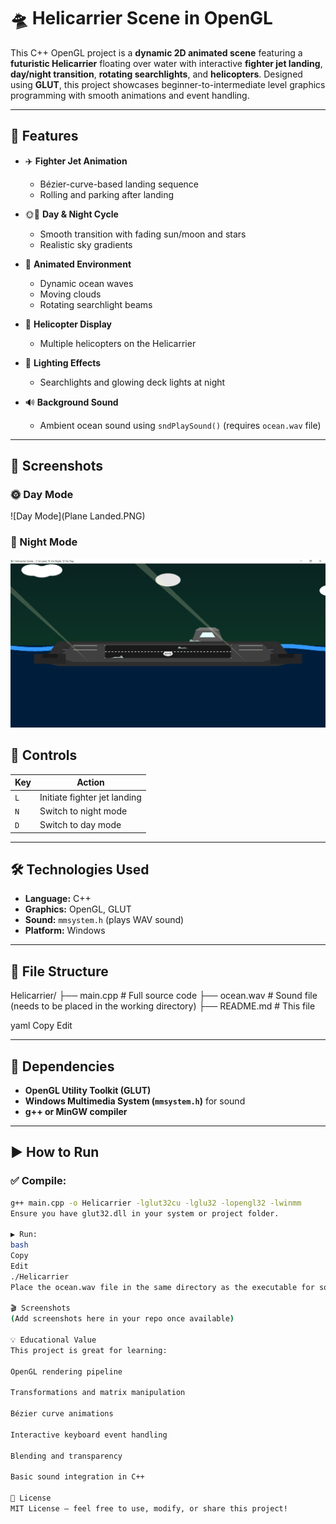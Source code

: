 # 🛸 Helicarrier Scene in OpenGL

This C++ OpenGL project is a **dynamic 2D animated scene** featuring a **futuristic Helicarrier** floating over water with interactive **fighter jet landing**, **day/night transition**, **rotating searchlights**, and **helicopters**. Designed using **GLUT**, this project showcases beginner-to-intermediate level graphics programming with smooth animations and event handling.

---

## 🌟 Features

- ✈️ **Fighter Jet Animation**
  - Bézier-curve-based landing sequence
  - Rolling and parking after landing

- 🌞🌙 **Day & Night Cycle**
  - Smooth transition with fading sun/moon and stars
  - Realistic sky gradients

- 🌊 **Animated Environment**
  - Dynamic ocean waves
  - Moving clouds
  - Rotating searchlight beams

- 🚁 **Helicopter Display**
  - Multiple helicopters on the Helicarrier

- 🔦 **Lighting Effects**
  - Searchlights and glowing deck lights at night

- 🔊 **Background Sound**
  - Ambient ocean sound using `sndPlaySound()` (requires `ocean.wav` file)

---

## 📸 Screenshots

### 🌞 Day Mode
![Day Mode](Plane Landed.PNG)

### 🌙 Night Mode
![Night Mode](Night.PNG)

## 🧪 Controls

| Key | Action                          |
|-----|---------------------------------|
| `L` | Initiate fighter jet landing    |
| `N` | Switch to night mode            |
| `D` | Switch to day mode              |

---

## 🛠️ Technologies Used

- **Language:** C++
- **Graphics:** OpenGL, GLUT
- **Sound:** `mmsystem.h` (plays WAV sound)
- **Platform:** Windows

---

## 📁 File Structure

Helicarrier/
├── main.cpp # Full source code
├── ocean.wav # Sound file (needs to be placed in the working directory)
├── README.md # This file

yaml
Copy
Edit

---

## 🧰 Dependencies

- **OpenGL Utility Toolkit (GLUT)**
- **Windows Multimedia System (`mmsystem.h`)** for sound
- **g++ or MinGW compiler**

---

## ▶️ How to Run

### ✅ Compile:

```bash
g++ main.cpp -o Helicarrier -lglut32cu -lglu32 -lopengl32 -lwinmm
Ensure you have glut32.dll in your system or project folder.

▶️ Run:
bash
Copy
Edit
./Helicarrier
Place the ocean.wav file in the same directory as the executable for sound to work.

🎬 Screenshots
(Add screenshots here in your repo once available)

💡 Educational Value
This project is great for learning:

OpenGL rendering pipeline

Transformations and matrix manipulation

Bézier curve animations

Interactive keyboard event handling

Blending and transparency

Basic sound integration in C++

📄 License
MIT License — feel free to use, modify, or share this project!
